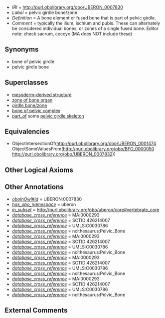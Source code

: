  * *IRI* = http://purl.obolibrary.org/obo/UBERON_0007830
 * *Label* = pelvic girdle bone/zone
 * *Definition* = A bone element or fused bone that is part of pelvic girdle.
 * *Comment* = typically the ilium, ischium and pubis. These can alternately be considered individual bones, or zones of a single fused bone. Editor note: check sacrum, coccyx (MA does NOT include these)

## Synonyms

 * bone of pelvic girdle
 * pelvic girdle bone

## Superclasses

 * [mesoderm-derived structure](../../UBERON/20/UBERON_0004120.md)
 * [zone of bone organ](../../UBERON/13/UBERON_0005913.md)
 * [girdle bone/zone](../../UBERON/28/UBERON_0007828.md)
 * [bone of pelvic complex](../../UBERON/42/UBERON_0010742.md)
 * [part_of](../../BFO/50/BFO_0000050.md) some [pelvic girdle skeleton](../../UBERON/32/UBERON_0007832.md)

## Equivalencies

 * ObjectIntersectionOf(<http://purl.obolibrary.org/obo/UBERON_0001474> ObjectSomeValuesFrom(<http://purl.obolibrary.org/obo/BFO_0000050> <http://purl.obolibrary.org/obo/UBERON_0007832>))

## Other Logical Axioms


## Other Annotations

 * *[oboInOwl#id](../../id/oboInOwl#id.md)* = UBERON:0007830
 * *[has_obo_namespace](../../ce/oboInOwl#hasOBONamespace.md)* = uberon
 * *[in_subset](../../et/oboInOwl#inSubset.md)* = http://purl.obolibrary.org/obo/uberon/core#vertebrate_core
 * *[database_cross_reference](../../ef/oboInOwl#hasDbXref.md)* = MA:0000293
 * *[database_cross_reference](../../ef/oboInOwl#hasDbXref.md)* = SCTID:426214007
 * *[database_cross_reference](../../ef/oboInOwl#hasDbXref.md)* = UMLS:C0030786
 * *[database_cross_reference](../../ef/oboInOwl#hasDbXref.md)* = ncithesaurus:Pelvic_Bone
 * *[database_cross_reference](../../ef/oboInOwl#hasDbXref.md)* = MA:0000293
 * *[database_cross_reference](../../ef/oboInOwl#hasDbXref.md)* = SCTID:426214007
 * *[database_cross_reference](../../ef/oboInOwl#hasDbXref.md)* = UMLS:C0030786
 * *[database_cross_reference](../../ef/oboInOwl#hasDbXref.md)* = ncithesaurus:Pelvic_Bone
 * *[database_cross_reference](../../ef/oboInOwl#hasDbXref.md)* = MA:0000293
 * *[database_cross_reference](../../ef/oboInOwl#hasDbXref.md)* = SCTID:426214007
 * *[database_cross_reference](../../ef/oboInOwl#hasDbXref.md)* = UMLS:C0030786
 * *[database_cross_reference](../../ef/oboInOwl#hasDbXref.md)* = ncithesaurus:Pelvic_Bone
 * *[database_cross_reference](../../ef/oboInOwl#hasDbXref.md)* = MA:0000293
 * *[database_cross_reference](../../ef/oboInOwl#hasDbXref.md)* = SCTID:426214007
 * *[database_cross_reference](../../ef/oboInOwl#hasDbXref.md)* = UMLS:C0030786
 * *[database_cross_reference](../../ef/oboInOwl#hasDbXref.md)* = ncithesaurus:Pelvic_Bone

## External Comments

